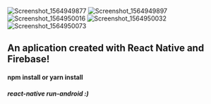 
![Screenshot_1564949877](https://user-images.githubusercontent.com/40676185/65179551-625c9c80-da31-11e9-882f-f64531164332.png) ![Screenshot_1564949897](https://user-images.githubusercontent.com/40676185/65179553-62f53300-da31-11e9-81f1-1cdba4392dc0.png) ![Screenshot_1564950016](https://user-images.githubusercontent.com/40676185/65179554-62f53300-da31-11e9-85a7-f4e0868f16f8.png) ![Screenshot_1564950032](https://user-images.githubusercontent.com/40676185/65179555-638dc980-da31-11e9-8d59-cc3018485484.png) ![Screenshot_1564950073](https://user-images.githubusercontent.com/40676185/65179556-638dc980-da31-11e9-98d5-6609b6c3c360.png)

## An aplication created with React Native and Firebase!

#### npm install or yarn install

##### react-native run-android :)





